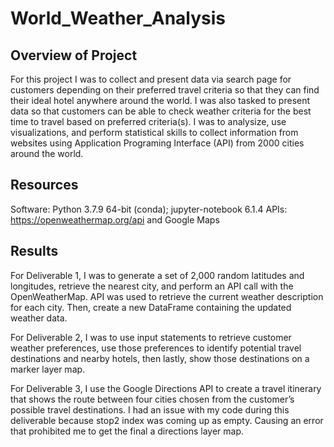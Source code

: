 # World_Weather_Analysis

## Overview of Project
For this project I was to collect and present data via search page for customers depending on their preferred travel criteria so that they can find their ideal hotel anywhere around the world. I was also tasked to present data so that customers can be able to check weather criteria for the best time to travel based on preferred criteria(s). I was to analysize, use visualizations, and perform statistical skills to collect information from websites using Application Programing Interface (API) from 2000 cities around the world. 

## Resources
  Software: Python 3.7.9 64-bit (conda); jupyter-notebook 6.1.4
  APIs: https://openweathermap.org/api and Google Maps

## Results
For Deliverable 1, I was to generate a set of 2,000 random latitudes and longitudes, retrieve the nearest city, and perform an API call with the OpenWeatherMap. API was used to retrieve the current weather description for each city. Then, create a new DataFrame containing the updated weather data.

For Deliverable 2, I was to use input statements to retrieve customer weather preferences, use those preferences to identify potential travel destinations and nearby hotels, then lastly, show those destinations on a marker layer map.

For Deliverable 3, I use the Google Directions API to create a travel itinerary that shows the route between four cities chosen from the customer’s possible travel destinations. I had an issue with my code during this deliverable because stop2 index was coming up as empty. Causing an error that prohibited me to get the final a directions layer map.

